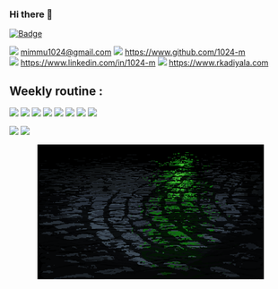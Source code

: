 ### Hi there 👋
[![Badge](https://ram-kadiyala-302f1ed70ab0.runkit.sh/)](https://rkadiyala.com)

<img src="https://img.shields.io/badge/Gmail-D14836?style=for-the-badge&logo=gmail&logoColor=white" /> mimmu1024@gmail.com     <img src="https://img.shields.io/badge/GitHub-100000?style=for-the-badge&logo=github&logoColor=white" /> https://www.github.com/1024-m     
<img src="https://img.shields.io/badge/LinkedIn-0077B5?style=for-the-badge&logo=linkedin&logoColor=white" /> https://www.linkedin.com/in/1024-m     <img src="https://img.shields.io/badge/Wordpress-21759B?style=for-the-badge&logo=wordpress&logoColor=white" /> https://www.rkadiyala.com     
 
## Weekly routine :      
<img src="https://img.shields.io/badge/Python-3776AB?style=for-the-badge&logo=python&logoColor=white" /> <img src="https://img.shields.io/badge/Colab-F9AB00?style=for-the-badge&logo=googlecolab&color=525252" /> 
<img src="https://img.shields.io/badge/Adobe%20Photoshop-31A8FF?style=for-the-badge&logo=Adobe%20Photoshop&logoColor=black" /> <img src="https://img.shields.io/badge/Overleaf-47A141?style=for-the-badge&logo=Overleaf&logoColor=white" /> 
<img src="https://img.shields.io/badge/Miro-050038?style=for-the-badge&logo=Miro&logoColor=white" /> <img src="https://img.shields.io/badge/apple%20music-F34E68?style=for-the-badge&logo=apple%20music&logoColor=white" /> 
<img src="https://img.shields.io/badge/Netflix-E50914?style=for-the-badge&logo=netflix&logoColor=white" /> <img src="https://img.shields.io/badge/Reddit-FF4500?style=for-the-badge&logo=reddit&logoColor=white" /> 

<img src="https://github-readme-stats.vercel.app/api?username=1024-m&theme=blue-green" /> <img src="https://github-readme-stats.vercel.app/api/top-langs/?username=1024-m&theme=blue-green" />
 
<p align="center"><img style="width: 80%" src="./assets/github-display.gif" alt="profile display gif" />
</p>
 



<!--
**1024-m/1024-m** is a ✨ _special_ ✨ repository because its `README.md` (this file) appears on your GitHub profile.

Here are some ideas to get you started:

- 🔭 I’m currently working on ...
- 🌱 I’m currently learning ...
- 👯 I’m looking to collaborate on ...
- 🤔 I’m looking for help with ...
- 💬 Ask me about ...
- 📫 How to reach me: ...
- 😄 Pronouns: ...
- ⚡ Fun fact: ...
-->
